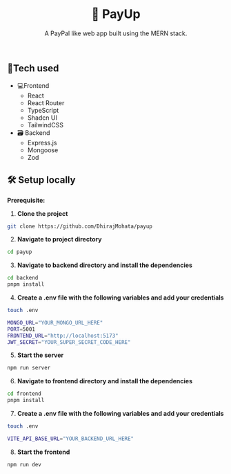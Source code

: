 <div align="center">

# 🔼 PayUp

A PayPal like web app built using the MERN stack.

</div>

<br>

## 🧰Tech used

- 💻Frontend
  - React
  - React Router
  - TypeScript
  - Shadcn UI
  - TailwindCSS
- 🗃 Backend
  - Express.js
  - Mongoose
  - Zod

## 🛠 Setup locally

**Prerequisite:** 

1. **Clone the project**

```bash
git clone https://github.com/DhirajMohata/payup
```

2. **Navigate to project directory**

```bash
cd payup
```

3. **Navigate to backend directory and install the dependencies**

```bash
cd backend
pnpm install
```

4. **Create a .env file with the following variables and add your credentials**

```bash
touch .env
```

```bash
MONGO_URL="YOUR_MONGO_URL_HERE"
PORT=5001
FRONTEND_URL="http://localhost:5173"
JWT_SECRET="YOUR_SUPER_SECRET_CODE_HERE"
```

5. **Start the server**

```bash
npm run server
```

6. **Navigate to frontend directory and install the dependencies**

```bash
cd frontend
pnpm install
```

7. **Create a .env file with the following variables and add your credentials**

```bash
touch .env
```

```bash
VITE_API_BASE_URL="YOUR_BACKEND_URL_HERE"
```

8. **Start the frontend**

```bash
npm run dev
```